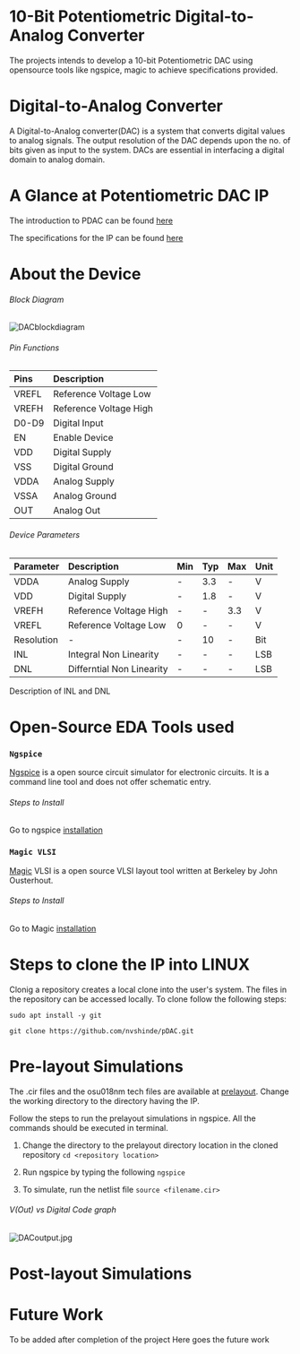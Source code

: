 # 10-Bit Potentiometric Digital-to-Analog Converter 
The projects intends to develop a 10-bit Potentiometric DAC using opensource tools like ngspice, magic to achieve specifications provided.

# Digital-to-Analog Converter
A Digital-to-Analog converter(DAC) is a system that converts digital values to analog signals. The output resolution of the DAC depends upon the no. of bits given as input to the system. DACs are essential in interfacing a digital domain to analog domain.

# A Glance at Potentiometric DAC IP
The introduction to PDAC can be found [here](resources/PDAC_introduction.pdf)

The specifications for the IP can be found [here](resources/pdac_ip.pdf)

# About the Device

###### Block Diagram

![DACblockdiagram](https://user-images.githubusercontent.com/62995893/89901548-de8c3f80-dc02-11ea-9f6c-9e57c9825c60.jpg)

###### Pin Functions
| Pins | Description |
| :--- | :--- |
| VREFL | Reference Voltage Low |
| VREFH | Reference Voltage High |
| D0-D9 | Digital Input |
| EN | Enable Device |
| VDD | Digital Supply |
| VSS | Digital Ground |
| VDDA | Analog Supply |
| VSSA | Analog Ground |
| OUT | Analog Out |

###### Device Parameters
| Parameter | Description | Min | Typ | Max | Unit |
| :--- | :--- | :--- | :--- | :--- | :--- |
| VDDA | Analog Supply | - | 3.3 | - | V |
| VDD | Digital Supply | - | 1.8 | - | V |
| VREFH | Reference Voltage High | - | - | 3.3 | V |
| VREFL | Reference Voltage Low | 0 | - | - | V |
| Resolution | - | - | 10 | - | Bit |
| INL | Integral Non Linearity | - | - | - | LSB |
| DNL | Differntial Non Linearity | - | - | - | LSB |

Description of INL and DNL

# Open-Source EDA Tools used
### `Ngspice`
[Ngspice](http://ngspice.sourceforge.net/) is a open source circuit simulator for electronic circuits. It is a command line tool and does not offer schematic entry.

###### Steps to Install 

Go to ngspice [installation](http://ngspice.sourceforge.net/download.html)

### `Magic VLSI`
[Magic](http://opencircuitdesign.com/magic/) VLSI is a open source VLSI layout tool written at Berkeley by John Ousterhout. 

###### Steps to Install 

Go to Magic [installation](http://opencircuitdesign.com/magic/)

# Steps to clone the IP into LINUX 

Clonig a repository creates a local clone into the user's system. The files in the repository can be accessed locally. To clone follow the following steps:


`sudo apt install -y git`

`git clone https://github.com/nvshinde/pDAC.git`


# Pre-layout Simulations

The .cir files and the osu018nm tech files are available at [prelayout](https://github.com/nvshinde/pDAC/tree/master/prelayout).
Change the working directory to the directory having the IP. 

Follow the steps to run the prelayout simulations in ngspice. All the commands should be executed in terminal.

1. Change the directory to the prelayout directory location in the cloned repository `cd <repository location>`

2. Run ngspice by typing the following `ngspice` 

3. To simulate, run the netlist file `source <filename.cir>`

###### V(Out) vs Digital Code graph
![DACoutput.jpg]()

# Post-layout Simulations

# Future Work

To be added after completion of the project
Here goes the future work
